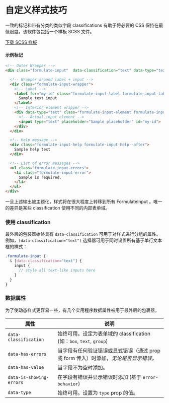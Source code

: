 # 自定义样式技巧

一致的标记和带有分类的类似字段 classifications 有助于将必要的 CSS 保持在最低限度。该软件包包括一个样板 SCSS 文件。

[下载 SCSS 样板](https://github.com/wearebraid/vue-formulate-next/tree/master/themes/boilerplate/boilerplate.scss)

#### 示例标记

```html
<!-- Outer Wrapper -->
<div class="formulate-input"  data-classification="text" data-type="text" data-has-errors="true" data-is-showing-errors="true">

  <!-- Wrapper around label + input -->
  <div class="formulate-input-wrapper">
    <!-- Label -->
    <label for="my-id" class="formulate-input-label formulate-input-label--before">
      Sample text input
    </label>
    <!-- Interior element wrapper -->
    <div data-type="text" class="formulate-input-element formulate-input-element--text">
      <!-- Actual input element -->
      <input type="text" placeholder="Sample placeholder" id="my-id">
    </div>
  </div>

  <!-- Help message -->
  <div class="formulate-input-help formulate-input-help--after">
    Sample help text
  </div>

  <!-- List of error messages -->
  <ul class="formulate-input-errors">
    <li class="formulate-input-error">
      Sample is required.
    </li>
  </ul>
</div>
```

一旦上述输出被主题化，样式将在很大程度上转移到所有 FormulateInput 。唯一的差异是某些 classification 使用不同的内部表单域。

### 使用 classification

最外层的包装器始终具有 `data-classification` 可用于对样式进行分组的属性。
例如，`[data-classification="text"]` 选择器可用于同时设置所有基于单行文本框的样式：

```scss
.formulate-input {
  & [data-classification="text"] {
    input {
      // style all text-like inputs here
    }
  }
}
```

### 数据属性

为了使动态样式更容易一些，有几个实用程序数据属性被用于最外层的包裹器。

属性                 | 说明
--------------------------|----------------------------------------------------------------
`data-classification`     | 始终可用。设定为表单域的 classification (如：`box`, `text`, `group`)
`data-has-errors`         | 当字段有任何验证错误或显式错误（通过 prop 或 form 传入）时添加，_无论是否显示错误。_
`data-has-value`          | 当字段不为空时添加。
`data-is-showing-errors`  | 在字段有错误并显示错误时添加 (基于 `error-behavior`)
`data-type`               | 始终可用。设置为 `type` prop 的值。
